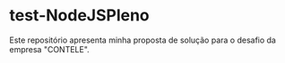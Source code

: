 # test-NodeJSPleno
Este repositório apresenta minha proposta de solução para o desafio da empresa "CONTELE".
